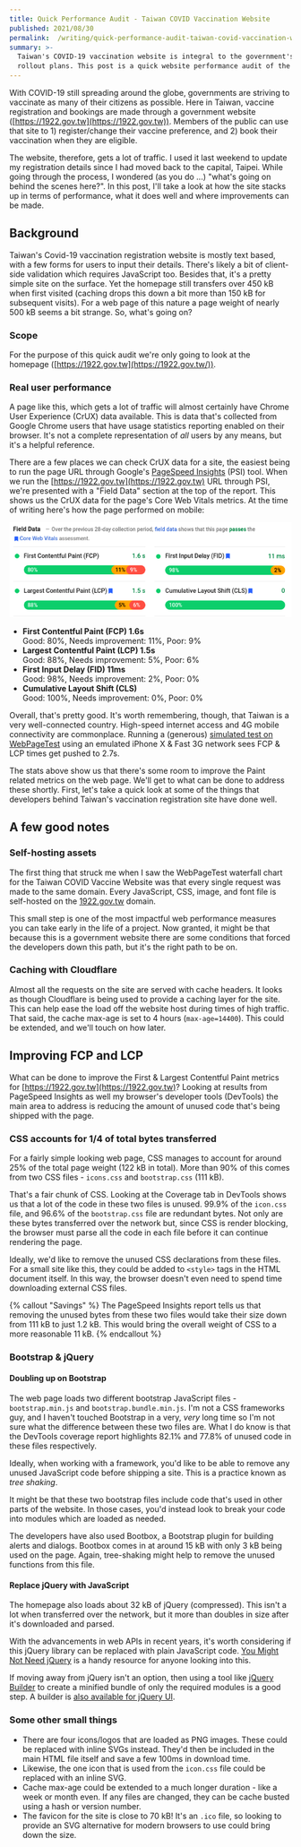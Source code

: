 ```yaml
---
title: Quick Performance Audit - Taiwan COVID Vaccination Website
published: 2021/08/30
permalink:  /writing/quick-performance-audit-taiwan-covid-vaccination-website/
summary: >-
  Taiwan's COVID-19 vaccination website is integral to the government's vaccine
  rollout plans. This post is a quick website performance audit of the site.
---
```


With COVID-19 still spreading around the globe, governments are striving to vaccinate as many of their citizens as possible. Here in Taiwan, vaccine registration and bookings are made through a government website ([https://1922.gov.tw](https://1922.gov.tw)). Members of the public can use that site to 1) register/change their vaccine preference, and 2) book their vaccination when they are eligible.

The website, therefore, gets a lot of traffic. I used it last weekend to update my registration details since I had moved back to the capital, Taipei. While going through the process, I wondered (as you do ...) "what's going on behind the scenes here?". In this post, I'll take a look at how the site stacks up in terms of performance, what it does well and where improvements can be made.

## Background

Taiwan's Covid-19 vaccination registration website is mostly text based, with a few forms for users to input their details. There's likely a bit of client-side validation which requires JavaScript too. Besides that, it's a pretty simple site on the surface. Yet the homepage still transfers over 450 kB when first visited (caching drops this down a bit more than 150 kB for subsequent visits). For a web page of this nature a page weight of nearly 500 kB seems a bit strange. So, what's going on?

### Scope

For the purpose of this quick audit we're only going to look at the homepage ([https://1922.gov.tw](https://1922.gov.tw/)).

### Real user performance

A page like this, which gets a lot of traffic will almost certainly have Chrome User Experience (CrUX) data available. This is data that's collected from Google Chrome users that have usage statistics reporting enabled on their browser. It's not a complete representation of _all_ users by any means, but it's a helpful reference.

There are a few places we can check CrUX data for a site, the easiest being to run the page URL through Google's [PageSpeed Insights](https://developers.google.com/speed/pagespeed/insights/) (PSI) tool. When we run the [https://1922.gov.tw](https://1922.gov.tw) URL through PSI, we're presented with a "Field Data" section at the top of the report. This shows us the CrUX data for the page's Core Web Vitals metrics. At the time of writing here's how the page performed on mobile:

![Screenshot of PageSpeed Insights results for 1922.gov.tw](../../public/img/blog/aba69c430d0a6143a2f883c3251130258277410b-739x247.png)

- **First Contentful Paint (FCP) 1.6s**  
  Good: 80%, Needs improvement: 11%, Poor: 9%
- **Largest Contentful Paint (LCP) 1.5s**  
  Good: 88%, Needs improvement: 5%, Poor: 6%
- **First Input Delay (FID) 11ms**  
  Good: 98%, Needs improvement: 2%, Poor: 0%
- **Cumulative Layout Shift (CLS)**  
  Good: 100%, Needs improvement: 0%, Poor: 0%

Overall, that's pretty good. It's worth remembering, though, that Taiwan is a very well-connected country. High-speed internet access and 4G mobile connectivity are commonplace. Running a (generous) [simulated test on WebPageTest](https://www.notion.so/4af017ea23beb960afc0793f87d3de2b) using an emulated iPhone X & Fast 3G network sees FCP & LCP times get pushed to 2.7s.

The stats above show us that there's some room to improve the Paint related metrics on the web page. We'll get to what can be done to address these shortly. First, let's take a quick look at some of the things that developers behind Taiwan's vaccination registration site have done well.

## A few good notes

### Self-hosting assets

The first thing that struck me when I saw the WebPageTest waterfall chart for the Taiwan COVID Vaccine Website was that every single request was made to the same domain. Every JavaScript, CSS, image, and font file is self-hosted on the [1922.gov.tw](http://1922.gov.tw) domain.

This small step is one of the most impactful web performance measures you can take early in the life of a project. Now granted, it might be that because this is a government website there are some conditions that forced the developers down this path, but it's the right path to be on.

### Caching with Cloudflare

Almost all the requests on the site are served with cache headers. It looks as though Cloudflare is being used to provide a caching layer for the site. This can help ease the load off the website host during times of high traffic. That said, the cache max-age is set to 4 hours (`max-age=14400`). This could be extended, and we'll touch on how later.

## Improving FCP and LCP

What can be done to improve the First & Largest Contentful Paint metrics for [https://1922.gov.tw](https://1922.gov.tw)? Looking at results from PageSpeed Insights as well my browser's developer tools (DevTools) the main area to address is reducing the amount of unused code that's being shipped with the page.

### CSS accounts for 1/4 of total bytes transferred

For a fairly simple looking web page, CSS manages to account for around 25% of the total page weight (122 kB in total). More than 90% of this comes from two CSS files - `icons.css` and `bootstrap.css` (111 kB).

That's a fair chunk of CSS. Looking at the Coverage tab in DevTools shows us that a lot of the code in these two files is unused. 99.9% of the `icon.css` file, and 96.6% of the `bootstrap.css` file are redundant bytes. Not only are these bytes transferred over the network but, since CSS is render blocking, the browser must parse all the code in each file before it can continue rendering the page.

Ideally, we'd like to remove the unused CSS declarations from these files. For a small site like this, they could be added to `<style>` tags in the HTML document itself. In this way, the browser doesn't even need to spend time downloading external CSS files.

{% callout "Savings" %}
The PageSpeed Insights report tells us that removing the unused bytes from these two files would take their size down from 111 kB to just 1.2 kB. This would bring the overall weight of CSS to a more reasonable 11 kB.
{% endcallout %}

### Bootstrap & jQuery

#### Doubling up on Bootstrap

The web page loads two different bootstrap JavaScript files - `bootstrap.min.js` and `bootstrap.bundle.min.js`. I'm not a CSS frameworks guy, and I haven't touched Bootstrap in a very, _very_ long time so I'm not sure what the difference between these two files are. What I do know is that the DevTools coverage report highlights 82.1% and 77.8% of unused code in these files respectively.

Ideally, when working with a framework, you'd like to be able to remove any unused JavaScript code before shipping a site. This is a practice known as _tree shaking_.

It might be that these two bootstrap files include code that's used in other parts of the website. In those cases, you'd instead look to break your code into modules which are loaded as needed.

The developers have also used Bootbox, a Bootstrap plugin for building alerts and dialogs. Bootbox comes in at around 15 kB with only 3 kB being used on the page. Again, tree-shaking might help to remove the unused functions from this file.

#### Replace jQuery with JavaScript

The homepage also loads about 32 kB of jQuery (compressed). This isn't a lot when transferred over the network, but it more than doubles in size after it's downloaded and parsed.

With the advancements in web APIs in recent years, it's worth considering if this jQuery library can be replaced with plain JavaScript code. [You Might Not Need jQuery](http://youmightnotneedjquery.com/) is a handy resource for anyone looking into this.

If moving away from jQuery isn't an option, then using a tool like [jQuery Builder](http://projects.jga.me/jquery-builder/) to create a minified bundle of only the required modules is a good step. A builder is [also available for jQuery UI](https://jqueryui.com/download/).

### Some other small things

- There are four icons/logos that are loaded as PNG images. These could be replaced with inline SVGs instead. They'd then be included in the main HTML file itself and save a few 100ms in download time.
- Likewise, the one icon that is used from the `icon.css` file could be replaced with an inline SVG.
- Cache max-age could be extended to a much longer duration - like a week or month even. If any files are changed, they can be cache busted using a hash or version number.
- The favicon for the site is close to 70 kB! It's an `.ico` file, so looking to provide an SVG alternative for modern browsers to use could bring down the size.
